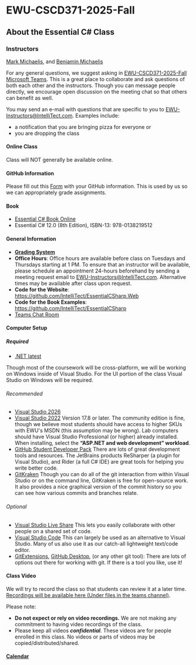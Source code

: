 # EWU-CSCD371-2025-Fall

## About the Essential C# Class

### Instructors

[Mark Michaelis](https://github.com/MarkMichaelis), and [Benjamin Michaelis](https://github.com/BenjaminMichaelis)

For any general questions, we suggest asking in [EWU-CSCD371-2025-Fall Microsoft Teams](https://teams.microsoft.com/l/team/19%3A-qnYSd-Fm7uabbbLd3oiQnINgh_hyKqXMjgnG3Wc-X41%40thread.tacv2/conversations?groupId=d09b519d-908f-4c2d-82fd-f12f2b7c64b1&tenantId=37321907-14a5-4390-987d-ec0c66c655cd). This is a great place to collaborate and ask questions of both each other and the instructors. Though you can message people directly, we encourage open discussion on the meeting chat so that others can benefit as well.

You may send an e-mail with questions that are specific to you to <EWU-Instructors@IntelliTect.com>. Examples include:

* a notification that you are bringing pizza for everyone or
* you are dropping the class

#### Online Class

Class will NOT generally be available online.

#### GitHub Information

Please fill out this [Form](https://forms.cloud.microsoft/r/c6vx049NRa) with your GitHub information. This is used by us so we can appropriately grade assignments.

#### Book

* [Essential C# Book Online](https://EssentialCSharp.com)
* Essential C# 12.0 (8th Edition), ISBN-13: 978-0138219512

#### General Information

* [**Grading System**](./Docs/Homework-Grading.md)
* **Office Hours**: Office hours are available before class on Tuesdays and Thursdays starting at 1 PM.  To ensure that an instructor will be available, please schedule an appointment 24-hours beforehand by sending a meeting request email to <EWU-Instructors@IntelliTect.com>.  Alternative times may be available after class upon request.
* **Code for the Website**: <https://github.com/IntelliTect/EssentialCSharp.Web>
* **Code for the Book Examples**: <https://github.com/IntelliTect/EssentialCSharp>
* [Teams Chat Room](https://teams.microsoft.com/l/team/19%3A-qnYSd-Fm7uabbbLd3oiQnINgh_hyKqXMjgnG3Wc-X41%40thread.tacv2/conversations?groupId=d09b519d-908f-4c2d-82fd-f12f2b7c64b1&tenantId=37321907-14a5-4390-987d-ec0c66c655cd)

#### Computer Setup

##### Required

* [.NET latest](https://dotnet.microsoft.com/download)

Though most of the coursework will be cross-platform, we will be working on Windows inside of Visual Studio. For the UI portion of the class Visual Studio on Windows will be required.

###### Recommended

* [Visual Studio 2026](https://visualstudio.microsoft.com/insiders/)
* [Visual Studio 2022](https://visualstudio.microsoft.com/downloads/)
  Version 17.8 or later. The community edition is fine, though we believe most students should have access to higher SKUs with EWU's MSDN (this assumption may be wrong). Lab computers should have Visual Studio Professional (or higher) already installed. When installing, select the **“ASP.NET and web development” workload**.
* [GitHub Student Developer Pack](https://education.github.com/students)
  There are lots of great development tools and resources. The JetBrains products ReSharper (a plugin for Visual Studio), and Rider (a full C# IDE) are great tools for helping you write better code.
* [GitKraken](https://gitkraken.cello.so/tl7bYaRLgzT)
  Though you can do all of the git interaction from within Visual Studio or on the command line, GitKraken is free for open-source work. It also provides a nice graphical version of the commit history so you can see how various commits and branches relate.

###### Optional

* [Visual Studio Live Share](https://visualstudio.microsoft.com/services/live-share/) This lets you easily collaborate with other people on a shared set of code.
* [Visual Studio Code](https://code.visualstudio.com/) This can largely be used as an alternative to Visual Studio. Many of us also use it as our catch-all lightweight text/code editor.
* [GitExtensions](https://gitextensions.github.io/), [GitHub Desktop](https://desktop.github.com/), (or any other git tool): There are lots of options out there for working with git. If there is a tool you like, use it!

#### Class Video

We will try to record the class so that students can review it at a later time. [Recordings will be available here (Under files in the teams channel)](https://intellitectsp.sharepoint.com/:f:/s/EWU-CSCD371-2025-Fall/EowJPXpsONBNs-wRVdqPP-YB6WzQMUvgqodUOy_J-94jWw?e=DydkO7).

Please note:

* **Do not expect or rely on video recordings.**  We are not making any commitment to having video recordings of the class.
* Please keep all videos ***confidential***. These videos are for people enrolled in this class.  No videos or parts of videos may be copied/distributed/shared.

#### [Calendar](./Docs/Schedule.md)
